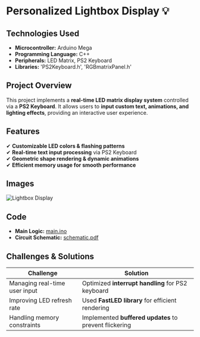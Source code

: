 # Personalized Lightbox Display 💡

## Technologies Used
- **Microcontroller:** Arduino Mega
- **Programming Language:** C++
- **Peripherals:** LED Matrix, PS2 Keyboard
- **Libraries:** 'PS2Keyboard.h', 'RGBmatrixPanel.h'


## Project Overview
This project implements a **real-time LED matrix display system** controlled via a **PS2 Keyboard**. It allows users to **input custom text, animations, and lighting effects**, providing an interactive user experience.

## Features
✔ **Customizable LED colors & flashing patterns**  
✔ **Real-time text input processing** via PS2 Keyboard  
✔ **Geometric shape rendering & dynamic animations**  
✔ **Efficient memory usage for smooth performance**  

## Images
![Lightbox Display](images/lightbox-demo.gif)

## Code
- **Main Logic:** [main.ino](main.ino)
- **Circuit Schematic:** [schematic.pdf](schematic.pdf)

## Challenges & Solutions
| Challenge | Solution |
|-----------|----------|
| Managing real-time user input | Optimized **interrupt handling** for PS2 keyboard |
| Improving LED refresh rate | Used **FastLED library** for efficient rendering |
| Handling memory constraints | Implemented **buffered updates** to prevent flickering |
